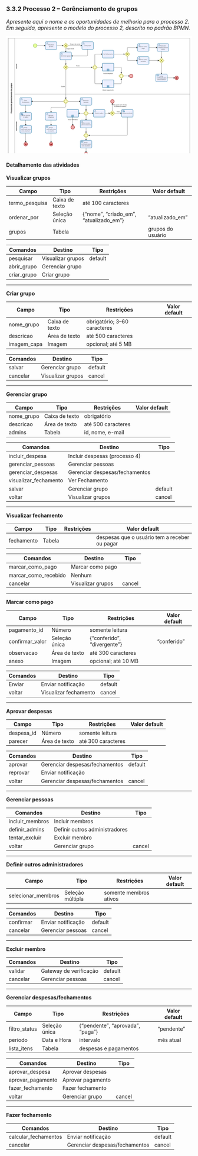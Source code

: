 ### 3.3.2 Processo 2 – Gerênciamento de grupos

_Apresente aqui o nome e as oportunidades de melhoria para o processo 2. 
Em seguida, apresente o modelo do processo 2, descrito no padrão BPMN._

![PROCESSO 2](../images/modelagem-2-gerenciamento-de-grupo.png "Modelo BPMN do Processo 2.")


#### Detalhamento das atividades


**Visualizar grupos**

| **Campo**       | **Tipo**        | **Restrições**                                 | **Valor default** |
| ---             | ---             | ---                                            | ---               |
| termo_pesquisa  | Caixa de texto  | até 100 caracteres                              |                   |
| ordenar_por     | Seleção única   | {“nome”, “criado_em”, “atualizado_em”}         | “atualizado_em”   |
| grupos  | Tabela  |                          |  grupos do usuário                 |

| **Comandos**  | **Destino**        | **Tipo**   |
| ---           | ---                | ---        |
| pesquisar     | Visualizar grupos   | default    |
| abrir_grupo   | Gerenciar grupo    |            |
| criar_grupo   | Criar grupo        |            |


---

**Criar grupo**

| **Campo**       | **Tipo**        | **Restrições**                                  | **Valor default** |
| ---             | ---             | ---                                             | ---               |
| nome_grupo      | Caixa de texto  | obrigatório; 3–60 caracteres                    |                   |
| descricao       | Área de texto   | até 500 caracteres                              |                   |
| imagem_capa     | Imagem          | opcional; até 5 MB                              |                   |

| **Comandos**  | **Destino**     | **Tipo** |
| ---           | ---             | ---      |
| salvar        | Gerenciar grupo | default  |
| cancelar      | Visualizar grupos| cancel   |


---

**Gerenciar grupo**

| **Campo**       | **Tipo**        | **Restrições**                            | **Valor default** |
| ---             | ---             | ---                                       | ---               |
| nome_grupo      | Caixa de texto  | obrigatório                               |                   |
| descricao       | Área de texto   | até 500 caracteres                        |                   |
| admins          | Tabela          | id, nome, e-mail                          |                   |

| **Comandos**       | **Destino**                   | **Tipo** |
| ---                | ---                           | ---      |
| incluir_despesa    | Incluir despesas (processo 4)             |          |
| gerenciar_pessoas  | Gerenciar pessoas             |          |
| gerenciar_despesas | Gerenciar despesas/fechamentos|          |
| visualizar_fechamento     | Ver Fechamento               |          |
| salvar             | Gerenciar grupo               | default  |
| voltar             | Visualizar grupos              | cancel   |


---

**Visualizar fechamento**

| **Campo**       | **Tipo**        | **Restrições**                                 | **Valor default** |
| ---             | ---             | ---                                            | ---               |
| fechamento  | Tabela  |                          |  despesas que o usuário tem a receber ou pagar                |

| **Comandos**             | **Destino**        | **Tipo**   |
| ---                     | ---                | ---        |
| marcar_como_pago        | Marcar como pago    |            |
| marcar_como_recebido   | Nenhum        |            |
| cancelar               | Visualizar grupos  | cancel     |


---

**Marcar como pago**

| **Campo**       | **Tipo**       | **Restrições**                  | **Valor default** |
| ---             | ---            | ---                             | ---               |
| pagamento_id    | Número         | somente leitura                 |                   |
| confirmar_valor | Seleção única  | {“conferido”, “divergente”}     | “conferido”       |
| observacao      | Área de texto  | até 300 caracteres              |                   |
| anexo     | Imagem          | opcional; até 10 MB                              |                   |

| **Comandos**   | **Destino**                | **Tipo** |
| ---            | ---                        | ---      |
| Enviar        | Enviar notificação         | default  |    |
| voltar         | Visualizar fechamento | cancel |


---


**Aprovar despesas**

| **Campo**     | **Tipo**        | **Restrições**                        | **Valor default** |
| ---           | ---             | ---                                   | ---               |
| despesa_id    | Número          | somente leitura                       |                   |
| parecer       | Área de texto   | até 300 caracteres                    |                   |

| **Comandos** | **Destino**                | **Tipo** |
| ---          | ---                        | ---      |
| aprovar      | Gerenciar despesas/fechamentos | default |
| reprovar     | Enviar notificação         |          |
| voltar       | Gerenciar despesas/fechamentos | cancel |


---


**Gerenciar pessoas**

| **Comandos**       | **Destino**                   | **Tipo** |
| ---                | ---                           | ---      |
| incluir_membros    | Incluir membros               |          |
| definir_admins     | Definir outros administradores|          |
| tentar_excluir     | Excluir membro         |          |
| voltar             | Gerenciar grupo               | cancel   |


---


**Definir outros administradores**

| **Campo**        | **Tipo**        | **Restrições**              | **Valor default** |
| ---              | ---             | ---                         | ---               |
| selecionar_membros | Seleção múltipla | somente membros ativos     |                   |

| **Comandos** | **Destino**       | **Tipo** |
| ---          | ---               | ---      |
| confirmar    | Enviar notificação| default  |
| cancelar     | Gerenciar pessoas | cancel   |


---

**Excluir membro**

| **Comandos** | **Destino**             | **Tipo** |
| ---          | ---                     | ---      |
| validar      | Gateway de verificação  | default  |
| cancelar     | Gerenciar pessoas       | cancel   |


---


**Gerenciar despesas/fechamentos**

| **Campo**      | **Tipo**        | **Restrições**                  | **Valor default** |
| ---            | ---             | ---                             | ---               |
| filtro_status  | Seleção única   | {“pendente”, “aprovada”, “paga”}| “pendente”        |
| periodo        | Data e Hora     | intervalo                       | mês atual         |
| lista_itens    | Tabela          | despesas e pagamentos           |                   |

| **Comandos**      | **Destino**             | **Tipo** |
| ---               | ---                     | ---      |
| aprovar_despesa   | Aprovar despesas        |          |
| aprovar_pagamento | Aprovar pagamento       |          |
| fazer_fechamento  | Fazer fechamento        |          |
| voltar            | Gerenciar grupo         | cancel   |


---

**Fazer fechamento**


| **Comandos**     | **Destino**       | **Tipo** |
| ---              | ---               | ---      |
| calcular_fechamentos   | Enviar notificação| default  |
| cancelar         | Gerenciar despesas/fechamentos | cancel |
